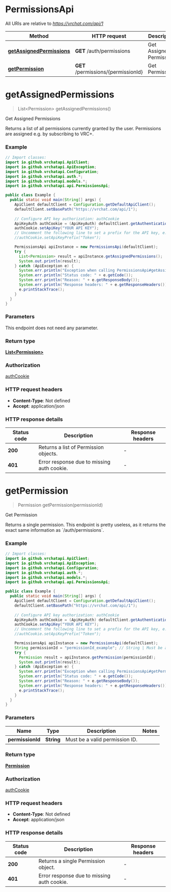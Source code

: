 # PermissionsApi

All URIs are relative to *https://vrchat.com/api/1*

| Method | HTTP request | Description |
|------------- | ------------- | -------------|
| [**getAssignedPermissions**](PermissionsApi.md#getAssignedPermissions) | **GET** /auth/permissions | Get Assigned Permissions |
| [**getPermission**](PermissionsApi.md#getPermission) | **GET** /permissions/{permissionId} | Get Permission |


<a name="getAssignedPermissions"></a>
# **getAssignedPermissions**
> List&lt;Permission&gt; getAssignedPermissions()

Get Assigned Permissions

Returns a list of all permissions currently granted by the user. Permissions are assigned e.g. by subscribing to VRC+.

### Example
```java
// Import classes:
import io.github.vrchatapi.ApiClient;
import io.github.vrchatapi.ApiException;
import io.github.vrchatapi.Configuration;
import io.github.vrchatapi.auth.*;
import io.github.vrchatapi.models.*;
import io.github.vrchatapi.api.PermissionsApi;

public class Example {
  public static void main(String[] args) {
    ApiClient defaultClient = Configuration.getDefaultApiClient();
    defaultClient.setBasePath("https://vrchat.com/api/1");
    
    // Configure API key authorization: authCookie
    ApiKeyAuth authCookie = (ApiKeyAuth) defaultClient.getAuthentication("authCookie");
    authCookie.setApiKey("YOUR API KEY");
    // Uncomment the following line to set a prefix for the API key, e.g. "Token" (defaults to null)
    //authCookie.setApiKeyPrefix("Token");

    PermissionsApi apiInstance = new PermissionsApi(defaultClient);
    try {
      List<Permission> result = apiInstance.getAssignedPermissions();
      System.out.println(result);
    } catch (ApiException e) {
      System.err.println("Exception when calling PermissionsApi#getAssignedPermissions");
      System.err.println("Status code: " + e.getCode());
      System.err.println("Reason: " + e.getResponseBody());
      System.err.println("Response headers: " + e.getResponseHeaders());
      e.printStackTrace();
    }
  }
}
```

### Parameters
This endpoint does not need any parameter.

### Return type

[**List&lt;Permission&gt;**](Permission.md)

### Authorization

[authCookie](../README.md#authCookie)

### HTTP request headers

 - **Content-Type**: Not defined
 - **Accept**: application/json

### HTTP response details
| Status code | Description | Response headers |
|-------------|-------------|------------------|
| **200** | Returns a list of Permission objects. |  -  |
| **401** | Error response due to missing auth cookie. |  -  |

<a name="getPermission"></a>
# **getPermission**
> Permission getPermission(permissionId)

Get Permission

Returns a single permission. This endpoint is pretty useless, as it returns the exact same information as &#x60;/auth/permissions&#x60;.

### Example
```java
// Import classes:
import io.github.vrchatapi.ApiClient;
import io.github.vrchatapi.ApiException;
import io.github.vrchatapi.Configuration;
import io.github.vrchatapi.auth.*;
import io.github.vrchatapi.models.*;
import io.github.vrchatapi.api.PermissionsApi;

public class Example {
  public static void main(String[] args) {
    ApiClient defaultClient = Configuration.getDefaultApiClient();
    defaultClient.setBasePath("https://vrchat.com/api/1");
    
    // Configure API key authorization: authCookie
    ApiKeyAuth authCookie = (ApiKeyAuth) defaultClient.getAuthentication("authCookie");
    authCookie.setApiKey("YOUR API KEY");
    // Uncomment the following line to set a prefix for the API key, e.g. "Token" (defaults to null)
    //authCookie.setApiKeyPrefix("Token");

    PermissionsApi apiInstance = new PermissionsApi(defaultClient);
    String permissionId = "permissionId_example"; // String | Must be a valid permission ID.
    try {
      Permission result = apiInstance.getPermission(permissionId);
      System.out.println(result);
    } catch (ApiException e) {
      System.err.println("Exception when calling PermissionsApi#getPermission");
      System.err.println("Status code: " + e.getCode());
      System.err.println("Reason: " + e.getResponseBody());
      System.err.println("Response headers: " + e.getResponseHeaders());
      e.printStackTrace();
    }
  }
}
```

### Parameters

| Name | Type | Description  | Notes |
|------------- | ------------- | ------------- | -------------|
| **permissionId** | **String**| Must be a valid permission ID. | |

### Return type

[**Permission**](Permission.md)

### Authorization

[authCookie](../README.md#authCookie)

### HTTP request headers

 - **Content-Type**: Not defined
 - **Accept**: application/json

### HTTP response details
| Status code | Description | Response headers |
|-------------|-------------|------------------|
| **200** | Returns a single Permission object. |  -  |
| **401** | Error response due to missing auth cookie. |  -  |


